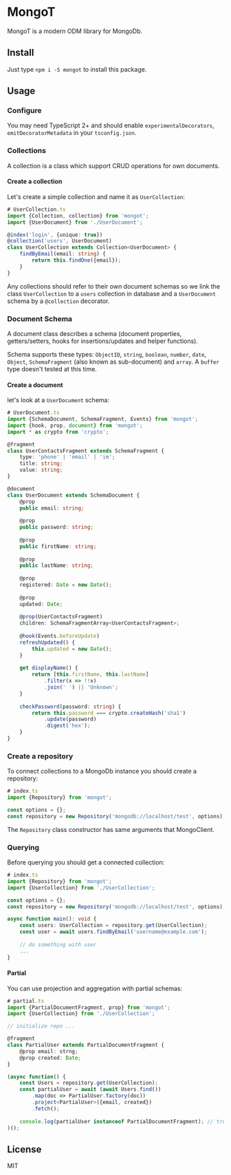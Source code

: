 # MongoT

MongoT is a modern ODM library for MongoDb.

## Install

Just type `npm i -S mongot` to install this package.

## Usage

### Configure

You may need TypeScript 2+ and should enable `experimentalDecorators`,
`emitDecoratorMetadata` in your `tsconfig.json`.

### Collections

A collection is a class which support CRUD operations for own 
documents.

#### Create a collection

Let's create a simple collection and name it as `UserCollection`:

```ts
# UserCollection.ts
import {Collection, collection} from 'mongot'; 
import {UserDocument} from './UserDocument';

@index('login', {unique: true})
@collection('users', UserDocument)
class UserCollection extends Collection<UserDocument> {
    findByEmail(email: string) {
        return this.findOne({email});
    }
}

```

Any collections should refer to their own document schemas so 
we link the class `UserCollection` to a `users` collection in 
database and a `UserDocument` schema by a `@collection` decorator.

### Document Schema

A document class describes a schema (document properties, getters/setters,
hooks for insertions/updates and helper functions).

Schema supports these types: `ObjectID`, `string`, `boolean`, `number`, 
`date`, `Object`, `SchemaFragment` (also known as sub-document) 
and `array`. A `buffer` type doesn't tested at this time.

#### Create a document

let's look at a `UserDocument` schema:

```ts
# UserDocument.ts
import {SchemaDocument, SchemaFragment, Events} from 'mongot';
import {hook, prop, document} from 'mongot';
import * as crypto from 'crypto';

@fragment
class UserContactsFragment extends SchemaFragment {
    type: 'phone' | 'email' | 'im';
    title: string;
    value: string;
}

@document
class UserDocument extends SchemaDocument {
    @prop 
    public email: string;
    
    @prop 
    public password: string;
    
    @prop
    public firstName: string;
    
    @prop
    public lastName: string;
    
    @prop 
    registered: Date = new Date();
    
    @prop 
    updated: Date;
    
    @prop(UserContactsFragment) 
    children: SchemaFragmentArray<UserContactsFragment>;
    
    @hook(Events.beforeUpdate)
    refreshUpdated() {
        this.updated = new Date();
    }
    
    get displayName() {
        return [this.firstName, this.lastName]
            .filter(x => !!x)
            .join(' ') || 'Unknown';
    }
    
    checkPassword(password: string) {
        return this.password === crypto.createHash('sha1')
            .update(password)
            .digest('hex');
    }
}

```

### Create a repository

To connect collections to a MongoDb instance you should 
create a repository:

```ts
# index.ts
import {Repository} from 'mongot';

const options = {};
const repository = new Repository('mongodb://localhost/test', options);
```

The `Repository` class constructor has same arguments that 
MongoClient.

### Querying

Before querying you should get a connected collection:

```ts
# index.ts
import {Repository} from 'mongot';
import {UserCollection} from './UserCollection';

const options = {};
const repository = new Repository('mongodb://localhost/test', options);

async function main(): void {
    const users: UserCollection = repository.get(UserCollection);
    const user = await users.findByEmail('username@example.com');
    
    // do something with user
    ...
}
```

#### Partial

You can use projection and aggregation with partial schemas:

```ts
# partial.ts
import {PartialDocumentFragment, prop} from 'mongot';
import {UserCollection} from './UserCollection';

// initialize repo ...

@fragment
class PartialUser extends PartialDocumentFragment {
    @prop email: strng;
    @prop created: Date;
}

(async function() {
    const Users = repository.get(UserCollection);
    const partialUser = await (await Users.find())
        .map(doc => PartialUser.factory(doc))
        .project<PartialUser>({email, created})
        .fetch();
    
    console.log(partialUser instanceof PartialDocumentFragment); // true
)();
```

## License

MIT
